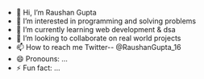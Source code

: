 - 👋 Hi, I’m Raushan Gupta
- 👀 I’m interested in programming and solving problems
- 🌱 I’m currently learning web development & dsa
- 💞️ I’m looking to collaborate on real world projects
- 📫 How to reach me  Twitter-- @RaushanGupta_16
- 😄 Pronouns: ...
- ⚡ Fun fact: ...

<!---
RaushanGupta1516/RaushanGupta1516 is a ✨ special ✨ repository because its `README.md` (this file) appears on your GitHub profile.
You can click the Preview link to take a look at your changes.
--->
